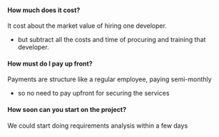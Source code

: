 #### How much does it cost?
It cost about the market value of hiring one developer.
- but subtract all the costs and time of procuring and training that developer.

#### How must do I pay up front?
Payments are structure like a regular employee, paying semi-monthly
- so no need to pay upfront for securing the services


#### How soon can you start on the project?
We could start doing requirements analysis within a few days